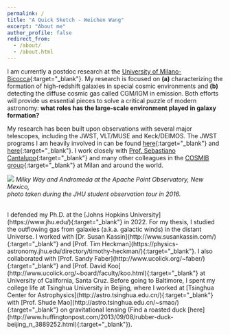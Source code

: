 ```yaml
---
permalink: /
title: "A Quick Sketch - Weichen Wang"
excerpt: "About me"
author_profile: false
redirect_from: 
  - /about/
  - /about.html
---
```


I am currently a postdoc research at the [University of Milano-Bicocca](https://astro.fisica.unimib.it/){:target="_blank"}. My research is focused on **(a)** characterizing the formation of high-redshift galaxies in special cosmic environments and **(b)** detecting the diffuse cosmic gas called CGM/IGM in emission. Both efforts will provide us essential pieces to solve a critical puzzle of modern astronomy: **what roles has the large-scale environment played in galaxy formation?** 

My research has been built upon observations with several major telescopes, including the JWST, VLT/MUSE and Keck/DEIMOS.  The JWST programs I am heavily involved in can be found [here](https://www.stsci.edu/jwst/science-execution/program-information.html?id=1835){:target="_blank"} and [here](https://www.stsci.edu/jwst/science-execution/program-information.html?id=2123){:target="_blank"}. I work closely with [Prof. Sebastiano Cantalupo](http://cosmib.org/cantalupo/index.html){:target="_blank"} and many other colleagues in the [COSMIB group](http://cosmib.org/){:target="_blank"} at Milan and around the world.

![](https://weichenstars.github.io/images/apo_mws.jpg)
*Milky Way and Andromeda at the Apache Point Observatory, New Mexico, <br />
photo taken during the JHU student observation tour in 2016.*

 <br />
I defended my Ph.D. at the [Johns Hopkins University](https://www.jhu.edu/){:target="_blank"} in 2022. For my thesis, I studied the outflowing gas from galaxies (a.k.a. galactic winds) in the distant Universe. I worked with [Dr. Susan Kassin](http://www.susankassin.com/){:target="_blank"} and [Prof. Tim Heckman](https://physics-astronomy.jhu.edu/directory/timothy-heckman/){:target="_blank"}. I also collaborated with [Prof. Sandy Faber](http://www.ucolick.org/~faber/){:target="_blank"} and [Prof. David Koo](http://www.ucolick.org/~board/faculty/koo.html){:target="_blank"} at University of California, Santa Cruz. Before going to Baltimore, I spent my college life at Tsinghua University in Beijing, where I worked at [Tsinghua Center for Astrophysics](http://astro.tsinghua.edu.cn/){:target="_blank"} with [Prof. Shude Mao](http://astro.tsinghua.edu.cn/~smao/){:target="_blank"} on gravitational lensing (Find a roasted duck [here](http://www.huffingtonpost.com/2013/09/08/rubber-duck-beijing_n_3889252.html){:target="_blank"}).